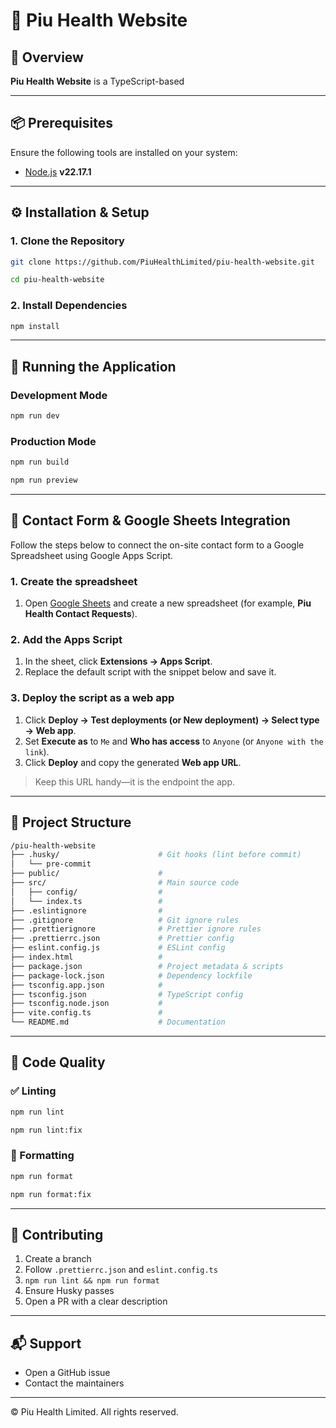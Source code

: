 # 🚀 Piu Health Website

## 🧠 Overview

**Piu Health Website** is a TypeScript-based

---

## 📦 Prerequisites

Ensure the following tools are installed on your system:

- [Node.js](https://nodejs.org/) **v22.17.1**

---

## ⚙️ Installation & Setup

### 1. Clone the Repository

```bash
git clone https://github.com/PiuHealthLimited/piu-health-website.git

cd piu-health-website
```

### 2. Install Dependencies

```bash
npm install
```

---

## 🚀 Running the Application

### Development Mode

```bash
npm run dev
```

### Production Mode

```bash
npm run build

npm run preview
```

---

## 📨 Contact Form & Google Sheets Integration

Follow the steps below to connect the on-site contact form to a Google Spreadsheet using Google Apps Script.

### 1. Create the spreadsheet

1. Open [Google Sheets](https://sheets.google.com) and create a new spreadsheet (for example, **Piu Health Contact Requests**).

### 2. Add the Apps Script

1. In the sheet, click **Extensions → Apps Script**.
2. Replace the default script with the snippet below and save it.

### 3. Deploy the script as a web app

1. Click **Deploy → Test deployments (or New deployment) → Select type → Web app**.
2. Set **Execute as** to `Me` and **Who has access** to `Anyone` (or `Anyone with the link`).
3. Click **Deploy** and copy the generated **Web app URL**.

> Keep this URL handy—it is the endpoint the app.

---

## 📁 Project Structure

```bash
/piu-health-website
├── .husky/                      # Git hooks (lint before commit)
│   └── pre-commit
├── public/                      #
├── src/                         # Main source code
│   ├── config/                  #
│   └── index.ts                 #
├── .eslintignore                #
├── .gitignore                   # Git ignore rules
├── .prettierignore              # Prettier ignore rules
├── .prettierrc.json             # Prettier config
├── eslint.config.js             # ESLint config
├── index.html                   #
├── package.json                 # Project metadata & scripts
├── package-lock.json            # Dependency lockfile
├── tsconfig.app.json            #
├── tsconfig.json                # TypeScript config
├── tsconfig.node.json           #
├── vite.config.ts               #
└── README.md                    # Documentation
```

---

## 🧹 Code Quality

### ✅ Linting

```bash
npm run lint

npm run lint:fix
```

### 🎨 Formatting

```bash
npm run format

npm run format:fix
```

---

## 🤝 Contributing

1. Create a branch
2. Follow `.prettierrc.json` and `eslint.config.ts`
3. `npm run lint && npm run format`
4. Ensure Husky passes
5. Open a PR with a clear description

---

## 📬 Support

- Open a GitHub issue
- Contact the maintainers

---

© Piu Health Limited. All rights reserved.
